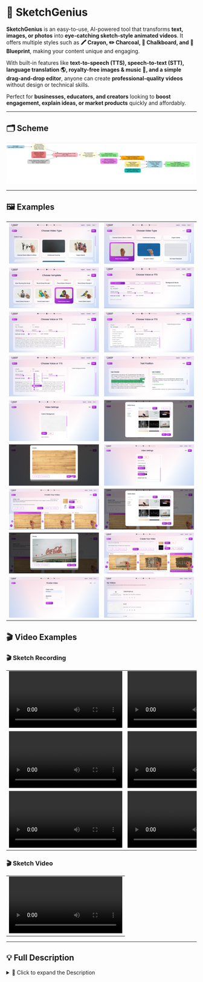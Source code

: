# 🎨 SketchGenius

**SketchGenius** is an easy-to-use, AI-powered tool that transforms **text, images, or photos** into **eye-catching sketch-style animated videos**. It offers multiple styles such as **🖍️ Crayon, ✏️ Charcoal, 🏫 Chalkboard, and 📐 Blueprint**, making your content unique and engaging.

With built-in features like **text-to-speech (TTS), speech-to-text (STT), language translation 🌎, royalty-free images & music 🎵, and a simple drag-and-drop editor**, anyone can create **professional-quality videos** without design or technical skills.

Perfect for **businesses, educators, and creators** looking to **boost engagement, explain ideas, or market products** quickly and affordably.

---

## 🗂️ Scheme

<img src="./img/img-1.png" alt="Scheme">

---

## 🖼️ Examples

<table>
    <tbody>
        <tr>
            <td><img src="./img/img-2.png" alt="image"></td>
            <td><img src="./img/img-3.png" alt="image"></td>
        </tr>
        <tr>
            <td><img src="./img/img-4.png" alt="image"></td>
            <td><img src="./img/img-5.png" alt="image"></td>
        </tr>
        <tr>
            <td><img src="./img/img-6.png" alt="image"></td>
            <td><img src="./img/img-7.png" alt="image"></td>
        </tr>
        <tr>
            <td><img src="./img/img-8.png" alt="image"></td>
            <td><img src="./img/img-9.png" alt="image"></td>
        </tr>
        <tr>
            <td><img src="./img/img-10.png" alt="image"></td>
            <td><img src="./img/img-11.png" alt="image"></td>
        </tr>
        <tr>
            <td><img src="./img/img-12.png" alt="image"></td>
            <td><img src="./img/img-13.png" alt="image"></td>
        </tr>
        <tr>
            <td><img src="./img/img-14.png" alt="image"></td>
            <td><img src="./img/img-15.png" alt="image"></td>
        </tr>
        <tr>
            <td><img src="./img/img-16.png" alt="image"></td>
            <td><img src="./img/img-17.png" alt="image"></td>
        </tr>
        <tr>
            <td><img src="./img/img-18.png" alt="image"></td>
            <td><img src="./img/img-19.png" alt="image"></td>
        </tr>
    </tbody>
</table>

## 🎬 Video Examples

### 🎬 Sketch Recording

<table>
    <tbody>
        <tr>
            <td>
                <video src=" " controls preload>
                    Your browser does not support the video tag.
                </video>
            </td>
            <td>
                <video src=" " controls preload>
                    Your browser does not support the video tag.
                </video>
            </td>
        </tr>
        <tr>
            <td>
                <video src=" " controls preload>
                    Your browser does not support the video tag.
                </video>
            </td>
            <td>
                <video src=" " controls preload>
                    Your browser does not support the video tag.
                </video>
            </td>
        </tr>
        <tr>
            <td>
                <video src=" " controls preload>
                    Your browser does not support the video tag.
                </video>
            </td>
            <td>
                <video src=" " controls preload>
                    Your browser does not support the video tag.
                </video>
            </td>
        </tr>
    </tbody>
</table>

### 🎬 Sketch Video

<table>
    <tbody>
        <tr>
            <td>
                <video src="https://github.com/user-attachments/assets/5cf9d289-7991-4f03-a2bc-0394c3d805b6" controls preload>
                    Your browser does not support the video tag.
                </video>
            </td>
        </tr>
    </tbody>
</table>

---

## 💡 Full Description
<details>
<summary>📖 Click to expand the Description</summary>

### Problem
Video marketing and digital storytelling are **critical for engagement**, but producing **high-quality animations** is often:
- 💸 Expensive (hiring animators/freelancers)
- 🖥️ Technically complex (advanced editing skills required)
- 🎨 Creatively limiting (traditional tools lack flexibility)
- 🌍 Limited in multilingual support

### Solution
**SketchGenius** provides a **one-stop platform** to create sketch-style animated videos **quickly and affordably**. Its **AI-driven workflow** automates:
- Sketch rendering
- Voiceover generation
- Translation
- Media integration

✅ Reducing production time from **weeks to minutes** and enabling **multilingual, visually appealing, impactful content** at scale.

---

## 🛠️ Process

### Preprocessing
- Analyze and segment **text, images, or uploaded scripts**
- Auto **color detection, background removal, media optimization**
- Generate **subtitles, watermarks, branding** for personalization

### Text to Sketch Conversion Model (TSCM – Hybrid CNN + RNN)
- **CNNs** for feature extraction
- **RNNs** for sequential rendering
- Transforms **semantic text inputs** into structured sketch scenes
- Maintains **stylistic consistency** across **multiple visual themes**

### Data Augmentation
- **Synthetic text expansion**
- **Multilingual paraphrasing**
- **Image style variations**  
  Ensures reliable performance across **marketing, education, product demos** while keeping **creative uniqueness**.

### Model Selection
- Dynamic selection from **pre-trained sketch & voice models**
- Uses **reinforcement-driven ranking** to optimize:
    - Visual style
    - Narration voice
    - Timing & personalization

### Smart Scene Builder (SSB – RNN + Transformer)
- Combines **RNNs** for temporal sequencing
- Uses **Transformers** for contextual understanding
- Produces **dynamic sketch animations** synchronized with narration

### Training & Validation
- Large multimodal datasets (image, text, sketch)
- Transfer learning & fine-tuning for **new styles & languages**
- Validated with **benchmark sets** for accuracy, timing alignment, and personalization

### Text-to-Sketch Model Training (TTSMT – Transformer-based)
- Transformer-based encoders map **semantic meaning to drawing actions**
- Handles both **static scripts** & **dynamic content**

### Model Validation
- Out-of-distribution testing
- Stress tests with **custom backgrounds, subtitles, voice overlays**
- Optimized for **low-latency rendering**

### Evaluation Metrics
- **Accuracy:** Visual output vs input
- **Visual Quality:** Human & automated scoring
- **Engagement Impact:** Viewer retention & interaction

---

## ⚙️ Technologies

### Computer Vision & Image Processing
- Photo-to-sketch conversion, style transfer, auto-color detection
- Large-scale **image–sketch paired datasets**

### Natural Language Processing (NLP)
- Powers **TTS, STT, multilingual translation**
- Aligns **text scripts with video narration**

### Deep Learning
- **CNNs:** Feature extraction
- **RNNs:** Sequential rendering
- **Transformers:** Mapping text to visual actions

### Generative AI & Style Transfer
- Neural style transfer for **different sketch aesthetics**
- Reinforcement learning ensures **frame consistency**

### Speech Synthesis & Voice AI
- WaveNet-style & Tacotron models
- **Male/female voices, regional accents, translations**

### Cloud Infrastructure
- Docker + Kubernetes microservices
- GPU clusters for **parallel HD rendering**

### Frameworks
- **PyTorch, TensorFlow/Keras** – training & inference
- **OpenCV** – preprocessing
- **FFmpeg** – rendering & export
- **Hugging Face Transformers** – NLP
- **gRPC & REST APIs** – integrations
- **React.js & Node.js** – web interface & backend

---

## 📊 Datasets

### Image–Sketch
- **Sketchy Database:** 75,000+ pairs, 125 categories
- **TU-Berlin Sketch Dataset:** 20,000+ sketches
- **QuickDraw (Google):** 50M sketches

### Speech & Text
- **LibriSpeech ASR Corpus**
- **Common Voice (Mozilla)**
- **Multilingual TEDx**

### Video Engagement
- Proprietary A/B testing datasets (marketing & education)

---

## 🔮 Future Scope
- More **artistic styles**: Watercolor, comic, digital ink
- **Real-time collaboration** for teams
- **AR/VR integration** for immersive experiences
- **Marketplace** for sketch templates & voices
- **Adaptive AI narration** with emotional tone

---

## 📚 References
- Guo et al., *GENIUS: Sketch-based Language Model Pre-training via Extreme and Selective Masking*
- Shillingford et al., *The Sketchy Database: Learning to Retrieve Badly Drawn Bunnies*
- Tan et al., *EfficientDet: Scalable and Efficient Object Detection*

---

💡 **With SketchGenius, creating engaging, sketch-style videos has never been easier!** 🚀

</details>
